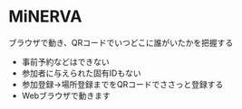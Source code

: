 # MiNERVA
ブラウザで動き、QRコードでいつどこに誰がいたかを把握する

- 事前予約などはできない
- 参加者に与えられた固有IDもない
- 参加登録→場所登録までをQRコードでささっと登録する
- Webブラウザで動きます
